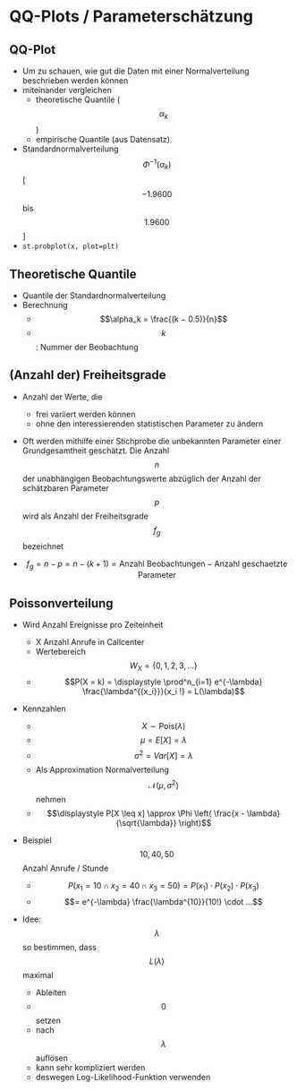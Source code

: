 # QQ-Plots / Parameterschätzung



## QQ-Plot

* Um zu schauen, wie gut die Daten mit einer Normalverteilung beschrieben werden können
* miteinander vergleichen
  - theoretische Quantile ($$\alpha_k$$)
  - empirische Quantile (aus Datensatz)
* Standardnormalverteilung $$\Phi^{-1}(\alpha_k)$$ [$$-1.9600$$ bis $$1.9600$$]
* `st.probplot(x, plot=plt)`



## Theoretische Quantile

* Quantile der Standardnormalverteilung
* Berechnung
  * $$\alpha_k = \frac{(k − 0.5)}{n}$$
  * $$k$$ : Nummer der Beobachtung



## (Anzahl der) Freiheitsgrade

* Anzahl der Werte, die
  * frei variiert werden können
  * ohne den interessierenden statistischen Parameter zu ändern
*  Oft werden mithilfe einer Stichprobe die unbekannten Parameter einer Grundgesamtheit geschätzt. Die Anzahl $$n$$ der unabhängigen Beobachtungswerte abzüglich der Anzahl der schätzbaren Parameter $$p$$ wird als Anzahl der Freiheitsgrade  $$f_g$$ bezeichnet 

* $$f_g = n - p = n - (k + 1) = \text{Anzahl Beobachtungen} - \text{Anzahl geschaetzte Parameter}$$



## Poissonverteilung

* Wird Anzahl Ereignisse pro Zeiteinheit
  * X Anzahl Anrufe in Callcenter
  * Wertebereich $$W_X = \{0, 1, 2, 3, …\}$$
  * $$P(X = k) = \displaystyle \prod^n_{i=1} e^{-\lambda} \frac{\lambda^{{x_i}}}{x_i !} = L(\lambda)$$

* Kennzahlen
  * $$X \sim \text{Pois}(\lambda)$$
  * $$\mu = E[X] = \lambda$$
  * $$\sigma^2 = Var[X] = \lambda$$
  * Als Approximation Normalverteilung $$\mathcal{N}(\mu, \sigma^2)$$ nehmen
  * $$\displaystyle P[X \leq x] \approx \Phi \left( \frac{x - \lambda}{\sqrt{\lambda}} \right)$$
* Beispiel $$10, 40, 50$$ Anzahl Anrufe / Stunde
  * $$P(x_1 = 10 \cap x_2 = 40 \cap x_3 = 50) = P(x_1) \cdot P(x_2) \cdot P(x_3)$$
  * $$= e^{-\lambda} \frac{\lambda^{10}}{10!} \cdot …$$
* Idee: $$\lambda$$ so bestimmen, dass $$L(\lambda)$$ maximal
  * Ableiten
  * $$0$$ setzen
  * nach $$\lambda$$ auflösen
  * kann sehr kompliziert werden
  * deswegen Log-Likelihood-Funktion verwenden
